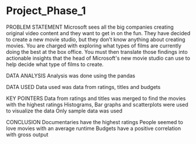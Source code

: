 # Project_Phase_1
PROBLEM STATEMENT
Microsoft sees all the big companies creating original video content and they want to get in on the fun. They have decided to create a new movie studio, but they don’t know anything about creating movies. You are charged with exploring what types of films are currently doing the best at the box office. You must then translate those findings into actionable insights that the head of Microsoft's new movie studio can use to help decide what type of films to create. 

DATA ANALYSIS
Analysis was done using the pandas

DATA USED
Data used was data from ratings, titles and budgets

KEY POINTERS
Data from ratings and titles was merged to find the movies with the highest ratings
Histograms, Bar graphs and scatterplots were used to visualize the data
Only sample data was used

CONCLUSION
Documentaries have the highest ratings
People seemed to love movies with an average runtime
Budgets have a positive correlation with gross output